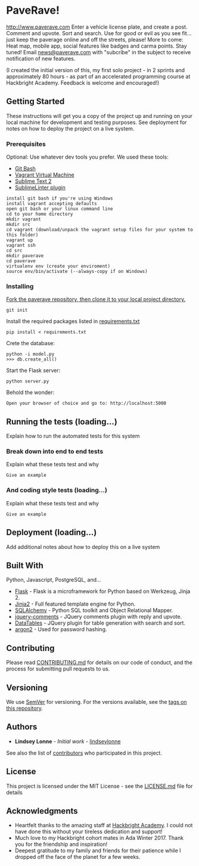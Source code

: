 # PaveRave!

http://www.paverave.com
Enter a vehicle license plate, and create a post. Comment and upvote. Sort and search. 
Use for good or evil as you see fit... just keep the paverage online and off the streets, please!
More to come: Heat map, mobile app, social features like badges and carma points. 
Stay tuned! Email news@paverave.com with "subcribe" in the subject to receive notification of new features.

(I created the initial version of this, my first solo project - in 2 sprints and approximately 80 hours - as part of an accelerated programming course at Hackbright Academy. Feedback is welcome and encouraged!)

## Getting Started

These instructions will get you a copy of the project up and running on your local machine for development and testing purposes. See deployment for notes on how to deploy the project on a live system.

### Prerequisites

Optional: Use whatever dev tools you prefer. We used these tools:

* [Git Bash](https://git-for-windows.github.io/)
* [Vagrant Virtual Machine](https://www.vagrantup.com/downloads.html)
* [Sublime Text 2](https://sublimetext.com/2)
* [SublimeLinter plugin](https://sublime.wbond.net/installation#st2)

```
install git bash if you're using Windows
install vagrant accepting defaults
open git bash or your linux command line
cd to your home directory
mkdir vagrant
mkdir src
cd vagrant (download/unpack the vagrant setup files for your system to this folder)
vagrant up
vagrant ssh
cd src
mkdir paverave
cd paverave
virtualenv env (create your enviroment)
source env/bin/activate (--always-copy if on Windows)
```

### Installing

[Fork the paverave repository, then clone it to your local project directory.](https://guides.github.com/activities/forking/)

```
git init
```

Install the required packages listed in 
[requirements.txt](https://github.com/lindseylonne/paverave/blob/master/requirements.txt)

```
pip install < requirements.txt
```

Crete the database:

```
python -i model.py
>>> db.create_all()
```

Start the Flask server:

```
python server.py
```

Behold the wonder:

```
Open your browser of choice and go to: http://localhost:5000
```

## Running the tests (loading...)

Explain how to run the automated tests for this system

### Break down into end to end tests

Explain what these tests test and why

```
Give an example
```

### And coding style tests (loading...)

Explain what these tests test and why

```
Give an example
```

## Deployment (loading...)

Add additional notes about how to deploy this on a live system

## Built With

Python, Javascript, PostgreSQL, and...
* [Flask](http://flask.pocoo.org/) - Flask is a microframework for Python based on Werkzeug, Jinja 2.
* [Jinja2](http://jinja.pocoo.org/) - Full featured template engine for Python.
* [SQLAlchemy](http://www.sqlalchemy.org/) - Python SQL toolkit and Object Relational Mapper.
* [jquery-comments](http://viima.github.io/jquery-comments) - JQuery comments plugin with reply and upvote.
* [DataTables](https://datatables.net/) - JQuery plugin for table generation with search and sort.
* [argon2](http://argon2-cffi.readthedocs.io/en/stable/argon2.html) - Used for password hashing.

## Contributing

Please read [CONTRIBUTING.md](https://github.com/lindseylonne/paverave/blob/master/CONTRIBUTING.md) for details on our code of conduct, and the process for submitting pull requests to us.

## Versioning

We use [SemVer](http://semver.org/) for versioning. For the versions available, see the [tags on this repository](https://github.com/lindseylonne/paverave/tags). 

## Authors

* **Lindsey Lonne** - *Initial work* - [lindseylonne](https://github.com/lindseylonne)

See also the list of [contributors](https://github.com/lindseylonne/paverave/contributors) who participated in this project.

## License

This project is licensed under the MIT License - see the [LICENSE.md](https://github.com/lindseylonne/paverave/blob/master/LICENSE.md) file for details

## Acknowledgments

* Heartfelt thanks to the amazing staff at [Hackbright Academy](https://hackbrightacademy.com/). I could not have done this without your tireless dedication and support!
* Much love to my Hackbright cohort mates in Ada Winter 2017. Thank you for the friendship and inspiration!
* Deepest gratitude to my family and friends for their patience while I dropped off the face of the planet for a few weeks.